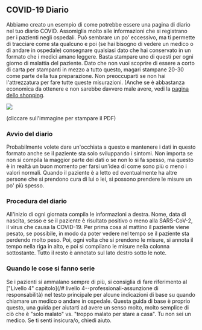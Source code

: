 ## COVID-19 Diario

Abbiamo creato un esempio di come potrebbe essere una pagina di diario nel tuo diario COVID. Assomiglia molto alle informazioni che si registrano per i pazienti negli ospedali. Può sembrare un po' eccessivo, ma ti permette di tracciare come sta qualcuno e poi (se hai bisogno di vedere un medico o di andare in ospedale) consegnare qualsiasi dato che hai conservato in un formato che i medici amano leggere. Basta stampare uno di questi per ogni giorno di malattia del paziente. Dato che non vuoi scoprire di essere a corto di carta per stampanti in mezzo a tutto questo, magari stampane 20-30 come parte della tua preparazione. Non preoccuparti se non hai l'attrezzatura per fare tutte queste misurazioni. (Anche se è abbastanza economica da ottenere e non sarebbe davvero male avere, vedi la [pagina dello shopping](/shopping).

<a href="/images/covid-diary.pdf"><img style="border: 2px nero solido; drop-shadow(16px 16px 16px 10px nero)" src="/images/covid-diary.png"></a>

(cliccare sull'immagine per stampare il PDF)

### Avvio del diario

Probabilmente volete dare un'occhiata a questo e mantenere i dati in questo formato anche se il paziente sta solo sviluppando i sintomi. Non importa se non si compila la maggior parte dei dati o se non lo si fa spesso, ma questo è in realtà un buon momento per farsi un'idea di come sono più o meno i valori normali. Quando il paziente è a letto ed eventualmente ha altre persone che si prendono cura di lui o lei, si possono prendere le misure un po' più spesso.

### Procedura del diario

All'inizio di ogni giornata compila le informazioni a destra. Nome, data di nascita, sesso e se il paziente è risultato positivo o meno alla SARS-CoV-2, il virus che causa la COVID-19. Per prima cosa al mattino il paziente viene pesato, se possibile, in modo da poter vedere nel tempo se il paziente sta perdendo molto peso. Poi, ogni volta che si prendono le misure, si annota il tempo nella riga in alto, e poi si compilano le misure nella colonna sottostante. Tutto il resto è annotato sul lato destro sotto le note. 

### Quando le cose si fanno serie

Se i pazienti si ammalano sempre di più, si consiglia di fare riferimento al ["Livello 4" capitolo](/# livello 4--professionali-assunzione di responsabilità) nel testo principale per alcune indicazioni di base su quando chiamare un medico o andare in ospedale. Questa guida di base è proprio questo, una guida per aiutarti ad avere un senso molto, molto semplice di ciò che è "solo malato" vs. "troppo malato per stare a casa". Tu non sei un medico. Se ti senti insicura/o, chiedi aiuto.
